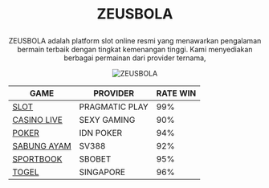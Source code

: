 # <p align="center">ZEUSBOLA</p>
 <p align="center"> ZEUSBOLA adalah platform slot online resmi yang menawarkan pengalaman bermain terbaik dengan tingkat kemenangan tinggi. Kami menyediakan berbagai permainan dari provider ternama,</p>
<p align="center">
  <img src="https://res.cloudinary.com/dxlfrsagx/image/upload/v1724897689/zeusbola-petir-gif_thcorl.gif" alt="ZEUSBOLA">
</p>

<div align="center">

| GAME  | PROVIDER | RATE WIN     |
|--------|------|----------|
| [SLOT](https://my-gun-f658d.web.app/ZEUSBOLA-WEB/)   | PRAGMATIC PLAY   | 99%  |
| [CASINO LIVE](https://my-gun-f658d.web.app/ZEUSBOLA-WEB/)   | SEXY GAMING   | 90%  |
| [POKER](https://my-gun-f658d.web.app/ZEUSBOLA-WEB/) | IDN POKER| 94%|
| [SABUNG AYAM](https://my-gun-f658d.web.app/ZEUSBOLA-WEB/) | SV388| 92%|
| [SPORTBOOK](https://my-gun-f658d.web.app/ZEUSBOLA-WEB/) | SBOBET| 95%|
| [TOGEL](https://my-gun-f658d.web.app/ZEUSBOLA-WEB/) | SINGAPORE| 96%|

</div>






